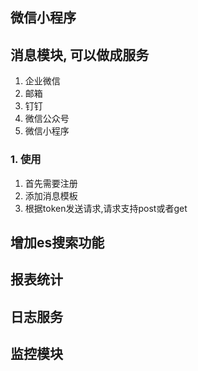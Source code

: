 ##  微信小程序
##  消息模块, 可以做成服务
   1. 企业微信
   2. 邮箱
   3. 钉钉
   4. 微信公众号
   5. 微信小程序
###  1. 使用
1. 首先需要注册
2. 添加消息模板
3. 根据token发送请求,请求支持post或者get

##  增加es搜索功能
##  报表统计
##  日志服务
##  监控模块